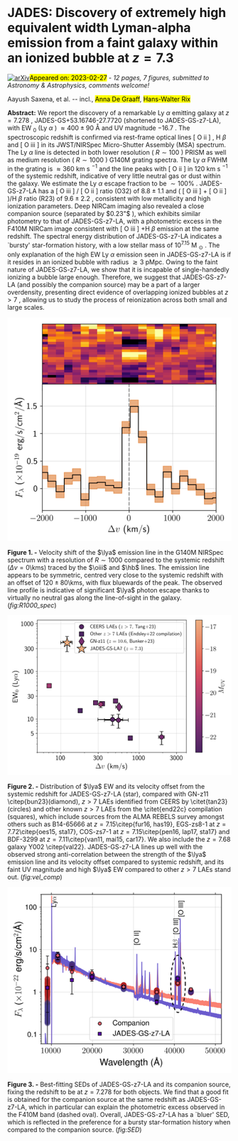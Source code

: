 <div class="macros" style="visibility:hidden;">
$\newcommand{\ensuremath}{}$
$\newcommand{\xspace}{}$
$\newcommand{\object}[1]{\texttt{#1}}$
$\newcommand{\farcs}{{.}''}$
$\newcommand{\farcm}{{.}'}$
$\newcommand{\arcsec}{''}$
$\newcommand{\arcmin}{'}$
$\newcommand{\ion}[2]{#1#2}$
$\newcommand{\textsc}[1]{\textrm{#1}}$
$\newcommand{\hl}[1]{\textrm{#1}}$
$\newcommand{\vdag}{(v)^\dagger}$
$\newcommand$
$\newcommand$
$\newcommand{\lya}{Ly\textalpha}$
$\newcommand{\ha}{H\textalpha}$
$\newcommand{\hb}{H\textbeta}$
$\newcommand{\hg}{H\textgamma}$
$\newcommand{\oiii}{[O \textsc{iii}]}$
$\newcommand{\oii}{[O \textsc{ii}]}$
$\newcommand{\hii}{H \textsc{ii}}$
$\newcommand{\xiion}{\xi_\mathrm{ion}}$
$\newcommand{\fesc}{f_\mathrm{esc}}$
$\newcommand{\flux}{erg s^{-1} cm^{-2}}$
$\newcommand{\sfr}{M_\odot yr^{-1}}$
$\newcommand{\kms}{km s^{-1}}$</div>

<div class="macros" style="visibility:hidden;">
$\newcommand{\ensuremath}{}$
$\newcommand{\xspace}{}$
$\newcommand{\object}[1]{\texttt{#1}}$
$\newcommand{\farcs}{{.}''}$
$\newcommand{\farcm}{{.}'}$
$\newcommand{\arcsec}{''}$
$\newcommand{\arcmin}{'}$
$\newcommand{\ion}[2]{#1#2}$
$\newcommand{\textsc}[1]{\textrm{#1}}$
$\newcommand{\hl}[1]{\textrm{#1}}$
$\newcommand{\vdag}{(v)^\dagger}$
$\newcommand$
$\newcommand$
$\newcommand{\lya}{Ly\textalpha}$
$\newcommand{\ha}{H\textalpha}$
$\newcommand{\hb}{H\textbeta}$
$\newcommand{\hg}{H\textgamma}$
$\newcommand{\oiii}{[O \textsc{iii}]}$
$\newcommand{\oii}{[O \textsc{ii}]}$
$\newcommand{\hii}{H \textsc{ii}}$
$\newcommand{\xiion}{\xi_\mathrm{ion}}$
$\newcommand{\fesc}{f_\mathrm{esc}}$
$\newcommand{\flux}{erg s^{-1} cm^{-2}}$
$\newcommand{\sfr}{M_\odot yr^{-1}}$
$\newcommand{\kms}{km s^{-1}}$</div>



<div id="title">

# JADES: Discovery of extremely high equivalent width Lyman-alpha emission from a faint galaxy within an ionized bubble at $z=7.3$

</div>
<div id="comments">

[![arXiv](https://img.shields.io/badge/arXiv-2302.12805-b31b1b.svg)](https://arxiv.org/abs/2302.12805)<mark>Appeared on: 2023-02-27</mark> - _12 pages, 7 figures, submitted to Astronomy & Astrophysics, comments welcome!_

</div>
<div id="authors">

Aayush Saxena, et al. -- incl., <mark>Anna De Graaff</mark>, <mark>Hans-Walter Rix</mark>

</div>
<div id="abstract">

**Abstract:** We report the discovery of a remarkable Ly $\alpha$ emitting galaxy at $z=7.278$ , JADES-GS+53.16746-27.7720 (shortened to JADES-GS-z7-LA), with EW $_0$ (Ly $\alpha$ ) $\approx400 \pm 90$ Å and UV magnitude $-16.7$ . The spectroscopic redshift is confirmed via rest-frame optical lines [ O ii ] , H $\beta$ and [ O iii ] in its JWST/NIRSpec Micro-Shutter Assembly (MSA) spectrum. The Ly $\alpha$ line is detected in both lower resolution ( $R\sim100$ ) PRISM as well as medium resolution ( $R\sim1000$ ) G140M grating spectra. The Ly $\alpha$ FWHM in the grating is $\approx360$ km s $^{-1}$ and the line peaks with [ O ii ] in $120$ km s $^{-1}$ of the systemic redshift, indicative of very little neutral gas or dust within the galaxy. We estimate the Ly $\alpha$ escape fraction to be $\sim100\%$ . JADES-GS-z7-LA has a [ O iii ] / [ O ii ] ratio (O32) of $8.8 \pm 1.1$ and ( [ O iii ] + [ O ii ] )/H $\beta$ ratio (R23) of $9.6\pm2.2$ , consistent with low metallicity and high ionization parameters. Deep NIRCam imaging also revealed a close companion source (separated by $0.23"$ ), which exhibits similar photometry to that of JADES-GS-z7-LA, with a photometric excess in the F410M NIRCam image consistent with [ O iii ] +H $\beta$ emission at the same redshift. The spectral energy distribution of JADES-GS-z7-LA indicates a `bursty' star-formation history, with a low stellar mass of $10^{7.15}$ M $_\odot$ . The only explanation of the high EW Ly $\alpha$ emission seen in JADES-GS-z7-LA is if it resides in an ionized bubble with radius $\gtrsim 3$ pMpc. Owing to the faint nature of JADES-GS-z7-LA, we show that it is incapable of single-handedly ionizing a bubble large enough. Therefore, we suggest that JADES-GS-z7-LA (and possibly the companion source) may be a part of a larger overdensity, presenting direct evidence of overlapping ionized bubbles at $z>7$ , allowing us to study the process of reionization across both small and large scales.

</div>

<div id="div_fig1">

<img src="tmp_2302.12805/./figs/GS_LA7_Lya_R1000_vel.png" alt="Fig1" width="100%"/>

**Figure 1. -** Velocity shift of the $\lya$ emission line in the G140M NIRSpec spectrum with a resolution of $R\sim1000$ compared to the systemic redshift ($\Delta v=0$\kms) traced by the $\oiii$ and $\hb$ lines. The emission line appears to be symmetric, centred very close to the systemic redshift with an offset of $120\pm80$\kms, with flux bluewards of the peak. The observed line profile is indicative of significant $\lya$ photon escape thanks to virtually no neutral gas along the line-of-sight in the galaxy. (*fig:R1000_spec*)

</div>
<div id="div_fig2">

<img src="tmp_2302.12805/./figs/GS_LA7_vel_comparison_v2.png" alt="Fig2" width="100%"/>

**Figure 2. -** Distribution of $\lya$ EW and its velocity offset from the systemic redshift for JADES-GS-z7-LA (star), compared with GN-z11 \citep{bun23}(diamond), $z>7$ LAEs identified from CEERS by \citet{tan23}(circles) and other known $z>7$ LAEs from the \citet{end22c} compilation (squares), which include sources from the ALMA REBELS survey amongst others such as B14-65666 at $z=7.15$\citep{fur16, has19}, EGS-zs8-1 at $z=7.72$\citep{oes15, sta17}, COS-zs7-1 at $z=7.15$\citep{pen16, lap17, sta17} and BDF-3299 at $z=7.11$\citep{van11, mai15, car17}. We also include the $z=7.68$ galaxy Y002 \citep{val22}. JADES-GS-z7-LA lines up well with the observed strong anti-correlation between the strength of the $\lya$ emission line and its velocity offset compared to systemic redshift, and its faint UV magnitude and high $\lya$ EW compared to other $z>7$ LAEs stand out. (*fig:vel_comp*)

</div>
<div id="div_fig3">

<img src="tmp_2302.12805/./figs/LAE-companion-Bagpipes-fits-v0.7.png" alt="Fig3" width="100%"/>

**Figure 3. -** Best-fitting SEDs of JADES-GS-z7-LA and its companion source, fixing the redshift to be at $z=7.278$ for both objects. We find that a good fit is obtained for the companion source at the same redshift as JADES-GS-z7-LA, which in particular can explain the photometric excess observed in the F410M band (dashed oval). Overall, JADES-GS-z7-LA has a `bluer' SED, which is reflected in the preference for a bursty star-formation history when compared to the companion source. (*fig:SED*)

</div>